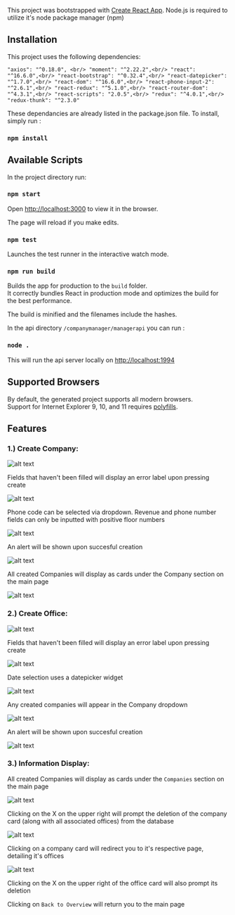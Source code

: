 This project was bootstrapped with [Create React App](https://github.com/facebook/create-react-app).
Node.js is required to utilize it's node package manager (npm)

## Installation

This project uses the following dependencies:

`"axios": "^0.18.0", <br/>
"moment": "^2.22.2",<br/>
"react": "^16.6.0",<br/>
"react-bootstrap": "^0.32.4",<br/>
"react-datepicker": "^1.7.0",<br/>
"react-dom": "^16.6.0",<br/>
"react-phone-input-2": "^2.6.1",<br/>
"react-redux": "^5.1.0",<br/>
"react-router-dom": "^4.3.1",<br/>
"react-scripts": "2.0.5",<br/>
"redux": "^4.0.1",<br/>
"redux-thunk": "^2.3.0"`

These dependancies are already listed in the package.json file.
To install, simply run :
### `npm install`
    

## Available Scripts

In the project directory run:

### `npm start`

Open [http://localhost:3000](http://localhost:3000) to view it in the browser.

The page will reload if you make edits.<br>

### `npm test`

Launches the test runner in the interactive watch mode.<br>

### `npm run build`

Builds the app for production to the `build` folder.<br>
It correctly bundles React in production mode and optimizes the build for the best performance.

The build is minified and the filenames include the hashes.<br>

In the api directory `/companymanager/managerapi` you can run :

### `node .`

This will run the api server locally on [http://localhost:1994](http://localhost:1994)

## Supported Browsers

By default, the generated project supports all modern browsers.<br>
Support for Internet Explorer 9, 10, and 11 requires [polyfills](https://github.com/facebook/create-react-app/blob/master/packages/react-app-polyfill/README.md).

## Features

### 1.) Create Company:
![alt text](./readmeimages/createcompany.jpg)


Fields that haven't been filled will display an error label upon pressing create

![alt text](./readmeimages/createcompanyerror.jpg)

Phone code can be selected via dropdown. Revenue and phone number fields can only be inputted with positive floor numbers

![alt text](./readmeimages/phonecodedropdown.jpg)

An alert will be shown upon succesful creation

![alt text](./readmeimages/createcompanysuccess.jpg)

All created Companies will display as cards under the Company section on the main page

![alt text](./readmeimages/companycard.jpg)

### 2.) Create Office:

![alt text](./readmeimages/createoffice.jpg)

Fields that haven't been filled will display an error label upon pressing create

![alt text](./readmeimages/createofficeerror.jpg)

Date selection uses a datepicker widget

![alt text](./readmeimages/datepicker.jpg)

Any created companies will appear in the Company dropdown

![alt text](./readmeimages/companydropdown.jpg)

An alert will be shown upon succesful creation

![alt text](./readmeimages/createofficesuccess.jpg)

### 3.) Information Display:

All created Companies will display as cards under the `Companies` section on the main page

![alt text](./readmeimages/companycard.jpg)

Clicking on the X on the upper right will prompt the deletion of the company card (along with all associated offices) from the database

![alt text](./readmeimages/deletecompany.jpg)

Clicking on a company card will redirect you to it's respective page, detailing it's offices

![alt text](./readmeimages/officepage.jpg)

Clicking on the X on the upper right of the office card will also prompt its deletion

Clicking on `Back to Overview` will return you to the main page




